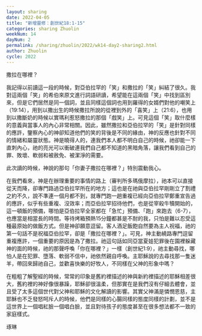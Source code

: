 ```yaml
---
layout: sharing
date: 2022-04-05
title: "新增靈修：創世紀18:1-15"
categories: sharing Zhuolin
weekNum: 14
dayNum: 2
permalink: /sharing/zhuolin/2022/wk14-day2-sharing2.html
author: Zhuolin
cycle: 2022
---
```


撒拉在哪裡？

我記得以前讀這一段的時候，對亞伯拉罕的「笑」和撒拉的「笑」糾結了很久。我對這兩個「笑」的希伯來原文進行詞語研讀，希望能在這兩個「笑」中找到區別來，但是它們居然是同一個詞，並且同樣這個詞也用到羅得的女婿們對他的嘲笑上（19:14），用到以撒出生的時候撒拉所說的從裡到外的「喜笑」上（21:6），也用到以撒斷奶的時候以實瑪利惹怒撒拉的那個「戲笑」上。可見這個「笑」取什麼樣的意義與當事人的內心非常相關。因此，雖然撒拉和亞伯拉罕的「笑」是針對同樣的應許，鑒察內心的神卻知道他們的笑的背後是不同的緣由，神的反應也針對不同的情緒和屬靈狀態。神是曉得人的，連我們本人都不明白自己的時候，祂卻能一下直刺內心，祂的亮光可以衝破連我們自己都不知道的黑暗角落，讓我們看到自己的罪、敗壞、軟弱和被赦免、被潔淨的需要。

此次讀的時候，神說的那句「你妻子撒拉在哪裡？」特別震動我心。

在我們看來，神是在辦理重要的事情的路上（審判所多瑪俄摩拉），祂本可以直接從天而降，卻專門路過亞伯拉罕所在的地方；這也是在祂與亞伯拉罕剛剛立了割禮之約不久，說不準連一個月都不到，就專門跑一趟重複已經向亞伯拉罕鄭重宣告過的應許，似乎有些重複、沒效率；而亞伯拉罕招待他們，也是從宰殺牛犢開始的，這一頓飯的預備，哪怕是亞伯拉罕全家都在「急忙」預備、「跑」來跑去（6-7），也應當是相當長的時間。等待烤箱預熱15分鐘都甚是不耐的我，只怕是難以忍受這種最原始的做飯方式。但是神卻願意逗留。客人酒足飯飽自然要為主人祝福，祂的第一句話不是祝福亞伯拉罕，卻是「撒拉在哪裡？」。可見，神主動繞路專門逗留重複應許，一個重要的原因是為了撒拉。祂這句話如同亞當夏娃犯罪後在園裡躲藏神的面的時候，祂的那聲呼喚「你在哪裡？」一樣（創世紀1:9），祂主動尋找，哪怕人是在犯罪、墮落、軟弱不信中，祂依然親自呼喚。主耶穌說的去尋找那一隻迷羊，帶回來歸祂自己，並歡喜快樂的好牧人，不同樣在父神的形象中嗎？

在粗粗了解聖經的時候，常常的印象是舊約裡描述的神與新約裡描述的耶穌相差很大，舊約裡的神好像很暴躁，耶穌卻很溫柔，但那實在是我們沒有仔細去體會，並且受了太多這個世代對父神和耶穌的文化解讀的影響。其實父神滿是憐憫恩慈，主耶穌也不乏發怒呵斥人的時候，他們是同樣的心腸同樣的態度同樣的計劃，並不是這世界上一個唱紅臉一個唱白臉，並且對待孩子的態度甚至在很多想法都不一致的家庭樣式。

琢琳
